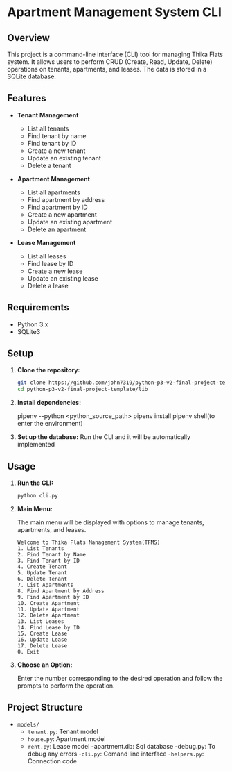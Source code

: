 # Apartment Management System CLI

## Overview

This project is a command-line interface (CLI) tool for managing Thika Flats system. It allows users to perform CRUD (Create, Read, Update, Delete) operations on tenants, apartments, and leases. The data is stored in a SQLite database.

## Features

- **Tenant Management**
  - List all tenants
  - Find tenant by name
  - Find tenant by ID
  - Create a new tenant
  - Update an existing tenant
  - Delete a tenant

- **Apartment Management**
  - List all apartments
  - Find apartment by address
  - Find apartment by ID
  - Create a new apartment
  - Update an existing apartment
  - Delete an apartment

- **Lease Management**
  - List all leases
  - Find lease by ID
  - Create a new lease
  - Update an existing lease
  - Delete a lease

## Requirements

- Python 3.x
- SQLite3

## Setup

1. **Clone the repository:**

    ```sh
    git clone https://github.com/john7319/python-p3-v2-final-project-template
    cd python-p3-v2-final-project-template/lib
    ```

2. **Install dependencies:**

    pipenv --python <python_source_path>
    pipenv install
    pipenv shell(to enter the environment)

3. **Set up the database:**
    Run the CLI and it will be automatically implemented
    

## Usage

1. **Run the CLI:**

    ```sh
    python cli.py
    ```

2. **Main Menu:**

    The main menu will be displayed with options to manage tenants, apartments, and leases.

    ```
    Welcome to Thika Flats Management System(TFMS)
    1. List Tenants
    2. Find Tenant by Name
    3. Find Tenant by ID
    4. Create Tenant
    5. Update Tenant
    6. Delete Tenant
    7. List Apartments
    8. Find Apartment by Address
    9. Find Apartment by ID
    10. Create Apartment
    11. Update Apartment
    12. Delete Apartment
    13. List Leases
    14. Find Lease by ID
    15. Create Lease
    16. Update Lease
    17. Delete Lease
    0. Exit
    ```

3. **Choose an Option:**

    Enter the number corresponding to the desired operation and follow the prompts to perform the operation.

## Project Structure

- `models/`
  - `tenant.py`: Tenant model
  - `house.py`: Apartment model
  - `rent.py`: Lease model
-apartment.db: Sql database
-debug.py: To debug any errors
-`cli.py`: Comand line interface
-`helpers.py`: Connection code